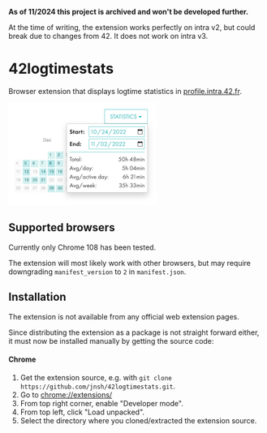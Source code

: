**As of 11/2024 this project is archived and won't be developed further.**

At the time of writing, the extension works perfectly on intra v2, but could break due to changes from 42. It does not work on intra v3.

# 42logtimestats

Browser extension that displays logtime statistics in [profile.intra.42.fr](https://profile.intra.42.fr).

![A screenshot of the extension](https://raw.githubusercontent.com/jnsh/42logtimestats/main/screenshot.png)

## Supported browsers

Currently only Chrome 108 has been tested.

The extension will most likely work with other browsers, but may require downgrading `manifest_version` to `2` in `manifest.json`.

## Installation

The extension is not available from any official web extension pages.

Since distributing the extension as a package is not straight forward either, it must now be installed manually by getting the source code:

#### Chrome
1. Get the extension source, e.g. with `git clone https://github.com/jnsh/42logtimestats.git`.
2. Go to [chrome://extensions/](about://extensions)
3. From top right corner, enable "Developer mode".
4. From top left, click "Load unpacked".
5. Select the directory where you cloned/extracted the extension source.
